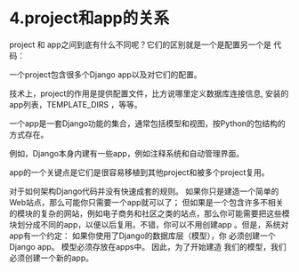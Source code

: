 # 4.project和app的关系

 project 和 app之间到底有什么不同呢？它们的区别就是一个是配置另一个是 代码：

一个project包含很多个Django app以及对它们的配置。

技术上，project的作用是提供配置文件，比方说哪里定义数据库连接信息, 安装的app列表，TEMPLATE\_DIRS ，等等。

一个app是一套Django功能的集合，通常包括模型和视图，按Python的包结构的方式存在。

例如，Django本身内建有一些app，例如注释系统和自动管理界面。

 app的一个关键点是它们是很容易移植到其他project和被多个project复用。

对于如何架构Django代码并没有快速成套的规则。 如果你只是建造一个简单的Web站点，那么可能你只需要一个app就可以了； 但如果是一个包含许多不相关的模块的复杂的网站，例如电子商务和社区之类的站点，那么你可能需要把这些模块划分成不同的app，以便以后复用。不错，你可以不用创建app 。但是，系统对app有一个约定： 如果你使用了Django的数据库层（模型），你 必须创建一个Django app。 模型必须存放在apps中。 因此，为了开始建造 我们的模型，我们必须创建一个新的app。

